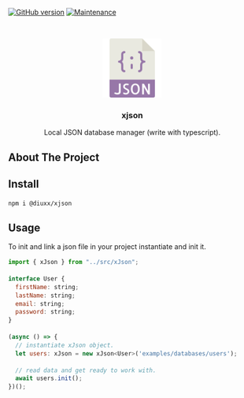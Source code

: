 ﻿[![GitHub version](https://img.shields.io/github/last-commit/Diuxx/xjson)](https://https://github.com/Diuxx/xjson) [![Maintenance](https://img.shields.io/badge/Maintained%3F-yes-green.svg)](https://https://github.com/Diuxx/xjson/graphs/commit-activity)

<br />
<p align="center">
  <a href="https://https://github.com/Diuxx/xjson">
    <img src="json.svg" alt="Logo" width="120" height="120">
  </a>

  <h3 align="center">xjson</h3>

  <p align="center">
    Local JSON database manager (write with typescript).
  </p>
</p>

<!-- ABOUT THE PROJECT -->
## About The Project

## Install

```sh
npm i @diuxx/xjson
```

## Usage

To init and link a json file in your project instantiate and init it.

```js
import { xJson } from "../src/xJson";

interface User {
  firstName: string;
  lastName: string;
  email: string;
  password: string;
}

(async () => {
  // instantiate xJson object.
  let users: xJson = new xJson<User>('examples/databases/users');

  // read data and get ready to work with.
  await users.init();
})();
```
